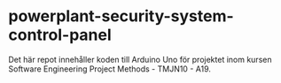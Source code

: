 # powerplant-security-system-control-panel
Det här repot innehåller koden till Arduino Uno för projektet inom kursen Software Engineering Project Methods - TMJN10 - A19.
